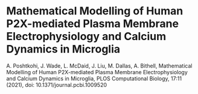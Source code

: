 # Mathematical Modelling of Human P2X-mediated Plasma Membrane Electrophysiology and Calcium Dynamics in Microglia

A. Poshtkohi, J. Wade, L. McDaid, J. Liu, M. Dallas, A. Bithell, Mathematical Modelling of Human P2X-mediated Plasma Membrane Electrophysiology and Calcium Dynamics in Microglia, PLOS Computational Biology, 17:11 (2021), doi: 10.1371/journal.pcbi.1009520
